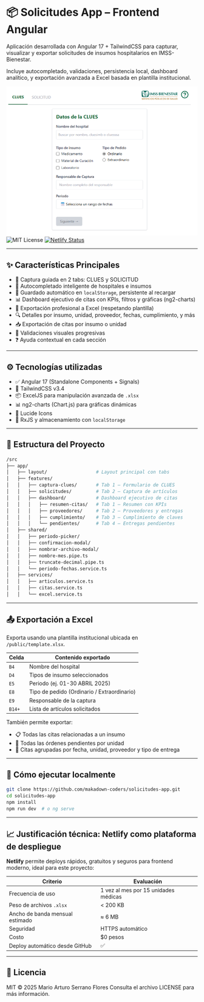 # 📦 Solicitudes App – Frontend Angular

Aplicación desarrollada con Angular 17 + TailwindCSS para capturar, visualizar y exportar solicitudes de insumos hospitalarios en IMSS-Bienestar.

Incluye autocompletado, validaciones, persistencia local, dashboard analítico, y exportación avanzada a Excel basada en plantilla institucional.


![alt text](image.png)
![MIT License](https://img.shields.io/badge/license-MIT-green)
[![Netlify Status](https://api.netlify.com/api/v1/badges/535335da-fd93-4921-a7b8-ec283ab42fda/deploy-status)](https://app.netlify.com/projects/imssb-bc/deploys)



---

## ✨ Características Principales

- 🧠 Captura guiada en 2 tabs: CLUES y SOLICITUD
- 🔎 Autocompletado inteligente de hospitales e insumos
- 💾 Guardado automático en `localStorage`, persistente al recargar
- 📊 Dashboard ejecutivo de citas con KPIs, filtros y gráficas (ng2-charts)
- 🧾 Exportación profesional a Excel (respetando plantilla)
- 🔍 Detalles por insumo, unidad, proveedor, fechas, cumplimiento, y más
- 📥 Exportación de citas por insumo o unidad
- 🔐 Validaciones visuales progresivas
- ❓ Ayuda contextual en cada sección

---

## ⚙️ Tecnologías utilizadas

- ✅ Angular 17 (Standalone Components + Signals)
- 🎨 TailwindCSS v3.4
- 📦 ExcelJS para manipulación avanzada de `.xlsx`
- 📊 ng2-charts (Chart.js) para gráficas dinámicas
- 💬 Lucide Icons
- 🧠 RxJS y almacenamiento con `localStorage`

---

## 📁 Estructura del Proyecto

```bash
/src 
├── app/
│   ├── layout/                  # Layout principal con tabs
│   ├── features/
│   │   ├── captura-clues/       # Tab 1 – Formulario de CLUES
│   │   ├── solicitudes/         # Tab 2 – Captura de artículos
│   │   ├── dashboard/           # Dashboard ejecutivo de citas
│   │   │   ├── resumen-citas/   # Tab 1 – Resumen con KPIs
│   │   │   ├── proveedores/     # Tab 2 – Proveedores y entregas
│   │   │   ├── cumplimiento/    # Tab 3 – Cumplimiento de claves
│   │   │   └── pendientes/      # Tab 4 – Entregas pendientes
│   ├── shared/
│   │   ├── periodo-picker/
│   │   ├── confirmacion-modal/
│   │   ├── nombrar-archivo-modal/
│   │   ├── nombre-mes.pipe.ts
│   │   ├── truncate-decimal.pipe.ts
│   │   └── periodo-fechas.service.ts
│   ├── services/
│   │   ├── articulos.service.ts
│   │   ├── citas.service.ts
│   │   └── excel.service.ts
````

---

## 📤 Exportación a Excel

Exporta usando una plantilla institucional ubicada en `/public/template.xlsx`.

| Celda  | Contenido exportado                         |
| ------ | ------------------------------------------- |
| `B4`   | Nombre del hospital                         |
| `D4`   | Tipos de insumo seleccionados               |
| `E5`   | Periodo (ej. 01-30 ABRIL 2025)              |
| `E8`   | Tipo de pedido (Ordinario / Extraordinario) |
| `E9`   | Responsable de la captura                   |
| `B14+` | Lista de artículos solicitados              |

También permite exportar:

* 📋 Todas las citas relacionadas a un insumo
* 🏥 Todas las órdenes pendientes por unidad
* 📅 Citas agrupadas por fecha, unidad, proveedor y tipo de entrega

---

## 🧪 Cómo ejecutar localmente

```bash
git clone https://github.com/makadown-coders/solicitudes-app.git
cd solicitudes-app
npm install
npm run dev  # o ng serve
```

---

## 📈 Justificación técnica: Netlify como plataforma de despliegue

**Netlify** permite deploys rápidos, gratuitos y seguros para frontend moderno, ideal para este proyecto:

| Criterio                        | Evaluación                           |
| ------------------------------- | ------------------------------------ |
| Frecuencia de uso               | 1 vez al mes por 15 unidades médicas |
| Peso de archivos `.xlsx`        | < 200 KB                             |
| Ancho de banda mensual estimado | ≈ 6 MB                               |
| Seguridad                       | HTTPS automático                     |
| Costo                           | \$0 pesos                            |
| Deploy automático desde GitHub  | ✅                                    |

---

## 📄 Licencia

MIT © 2025 Mario Arturo Serrano Flores
Consulta el archivo LICENSE para más información.

